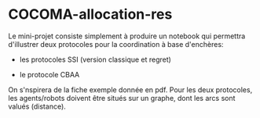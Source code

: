 # COCOMA-allocation-res

Le mini-projet consiste simplement à produire un notebook qui permettra d'illustrer deux protocoles pour la coordination à base d'enchères:

- les protocoles SSI (version classique et regret)

- le protocole CBAA 

On s'nspirera de la fiche exemple donnée en pdf. Pour les deux protocoles, les agents/robots doivent être situés sur un graphe, dont les arcs sont valués (distance).

